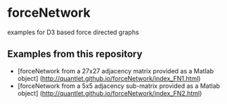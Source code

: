 # forceNetwork
examples for D3 based force directed graphs

## Examples from this repository
- [forceNetwork from a 27x27 adjacency matrix provided as a Matlab object] (http://quantlet.github.io/forceNetwork/index_FN1.html)
- [forceNetwork from a 5x5 adjacency sub-matrix provided as a Matlab object] (http://quantlet.github.io/forceNetwork/index_FN2.html)


